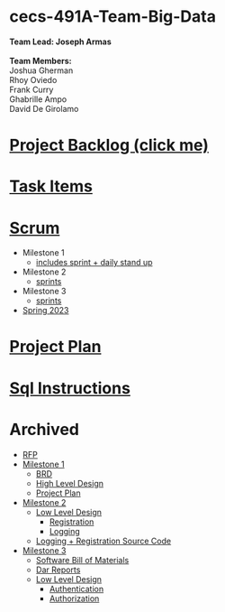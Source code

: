# cecs-491A-Team-Big-Data
**Team Lead: Joseph Armas**\
<br />
**Team Members:**\
Joshua Gherman <br /> 
Rhoy Oviedo <br />
Frank Curry <br />
Ghabrille Ampo <br />
David De Girolamo <br />
# [Project Backlog (click me)](https://github.com/users/JosephArmas/projects/1)
# [Task Items](https://github.com/users/JosephArmas/projects/5)
# [Scrum](https://github.com/JosephArmas/cecs-491A-Team-Big-Data/tree/main/scrum)
* Milestone 1
  * [includes sprint + daily stand up](https://github.com/JosephArmas/cecs-491A-Team-Big-Data/tree/main/scrum/milestone1/sprint1)
* Milestone 2
  * [sprints](https://github.com/JosephArmas/cecs-491A-Team-Big-Data/tree/main/scrum/milestone2)
* Milestone 3
  * [sprints](https://github.com/JosephArmas/cecs-491A-Team-Big-Data/tree/main/scrum/milestone3)
* [Spring 2023](https://github.com/JosephArmas/cecs-491A-Team-Big-Data/tree/main/scrum/spring%202023)
# [Project Plan](https://github.com/JosephArmas/cecs-491A-Team-Big-Data/blob/main/milestone%201/project%20plan/version%205/TeamBigData-ProjectPlanV5.pdf)
# [Sql Instructions](https://github.com/JosephArmas/cecs-491A-Team-Big-Data/tree/main/SQL%20Instructions)
# Archived
  * [RFP](https://github.com/JosephArmas/cecs-491A-Team-Big-Data/tree/main/RFP)
  * [Milestone 1](https://github.com/JosephArmas/cecs-491A-Team-Big-Data/tree/main/milestone%201)
     * [BRD](https://github.com/JosephArmas/cecs-491A-Team-Big-Data/tree/main/milestone%201/BRD)
     * [High Level Design](https://github.com/JosephArmas/cecs-491A-Team-Big-Data/tree/main/milestone%201/high-level%20design)
     * [Project Plan](https://github.com/JosephArmas/cecs-491A-Team-Big-Data/tree/main/milestone%201/project%20plan/version%201)
  * [Milestone 2](https://github.com/JosephArmas/cecs-491A-Team-Big-Data/tree/main/milestone%202)
    * [Low Level Design](https://github.com/JosephArmas/cecs-491A-Team-Big-Data/tree/main/milestone%202)
       * [Registration](https://github.com/JosephArmas/cecs-491A-Team-Big-Data/tree/main/milestone%202/low%20level%20design/registration)
       * [Logging](https://github.com/JosephArmas/cecs-491A-Team-Big-Data/tree/main/milestone%202/low%20level%20design/logging)
    * [Logging + Registration Source Code](https://github.com/JosephArmas/cecs-491A-Team-Big-Data/tree/main/Source%20Code/TeamBigData.Utification)
  * [Milestone 3](https://github.com/JosephArmas/cecs-491A-Team-Big-Data/tree/main/milestone%203)
     * [Software Bill of Materials](https://github.com/JosephArmas/cecs-491A-Team-Big-Data/tree/main/milestone%203/bill%20of%20materials)
     * [Dar Reports](https://github.com/JosephArmas/cecs-491A-Team-Big-Data/tree/main/milestone%203/bill%20of%20materials/dar%20reports)
     * [Low Level Design](https://github.com/JosephArmas/cecs-491A-Team-Big-Data/tree/main/milestone%203/low%20level%20design)
        * [Authentication](https://github.com/JosephArmas/cecs-491A-Team-Big-Data/tree/main/milestone%203/low%20level%20design/authentication)
        * [Authorization](https://github.com/JosephArmas/cecs-491A-Team-Big-Data/tree/main/milestone%203/low%20level%20design/authorization/Sequence%20Diagrams)


